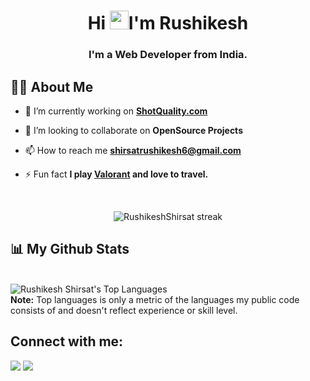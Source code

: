 <!--<a href="#"><img width="100%" height="auto" src="https://media.giphy.com/media/f3iwJFOVOwuy7K6FFw/giphy.gif" height="175px"/></a> -->

<h1 align="center">Hi <img src="https://raw.githubusercontent.com/MartinHeinz/MartinHeinz/master/wave.gif" width="30px">I'm Rushikesh</h1>
<h3 align="center">I'm a  Web Developer from India.</h3>

## 🙋‍♂️ About Me

- 🌱 I’m currently working on  **[ShotQuality.com]([https://neog.camp](https://shotquality.com/))**

- 👯 I’m looking to collaborate on **OpenSource Projects**

<!-- - 👨‍💻 All of my projects are available at **[tejs.me](https://tejs.me)**
 -->
- 📫 How to reach me **shirsatrushikesh6@gmail.com**

- ⚡ Fun fact **I play [Valorant](https://playvalorant.com/en-us/) and love to travel.**


<br/>

<p align="center">
    <a>
        <img title="🔥 Get streak stats for your profile at git.io/streak-stats" alt="RushikeshShirsat streak" src="https://github-readme-streak-stats.herokuapp.com/?user=rushikesh2&theme=black-ice&hide_border=true&stroke=0000&background=060A0CD0"/>
    </a>
</p>

## 📊 My Github Stats
<br/>
<a><img alt="Rushikesh Shirsat's Top Languages" src="https://github-readme-stats.vercel.app/api/top-langs/?username=Rushi&langs_count=8&count_private=true&layout=compact&theme=react&hide_border=true&bg_color=0D1117" /></a>
  <br/>
  <b>Note:</b> Top languages is only a metric of the languages my public code consists of and doesn't reflect experience or skill level.

<br/>

## Connect with me:

<p align="left">
<a href = "[https://twitter.com/tejsrelax](https://twitter.com/Rushike82547286)"><img src="https://img.icons8.com/fluency/48/000000/twitter.png"/></a>
<a href = "www.linkedin.com/in/rushikesh-shirsat-42459a229"><img src="https://img.icons8.com/fluent/48/000000/linkedin.png"/></a>

</p>
